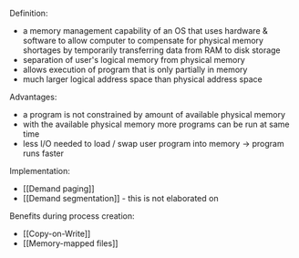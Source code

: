 Definition:
- a memory management capability of an OS that uses hardware & software to allow computer to compensate for physical memory shortages by temporarily transferring data from RAM to disk storage
- separation of user's logical memory from physical memory
- allows execution of program that is only partially in memory
- much larger logical address space than physical address space

Advantages:
- a program is not constrained by amount of available physical memory
- with the available physical memory more programs can be run at same time
- less I/O needed to load / swap user program into memory -> program runs faster

Implementation:
- [[Demand paging]]
- [[Demand segmentation]] - this is not elaborated on

Benefits during process creation:
- [[Copy-on-Write]]
- [[Memory-mapped files]]